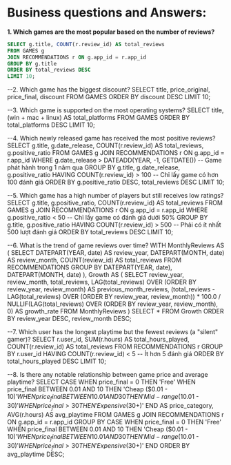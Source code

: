 # Business questions and Answers:

**1. Which games are the most popular based on the number of reviews?**
````sql
SELECT g.title, COUNT(r.review_id) AS total_reviews
FROM GAMES g
JOIN RECOMMENDATIONS r ON g.app_id = r.app_id
GROUP BY g.title
ORDER BY total_reviews DESC
LIMIT 10;
````

--2. Which game has the biggest discount?
SELECT title, price_original, price_final, discount
FROM GAMES
ORDER BY discount DESC
LIMIT 10;

--3. Which game is supported on the most operating systems?
SELECT title, (win + mac + linux) AS total_platforms
FROM GAMES
ORDER BY total_platforms DESC
LIMIT 10;

--4. Which newly released game has received the most positive reviews?
SELECT g.title, g.date_release, COUNT(r.review_id) AS total_reviews, g.positive_ratio
FROM GAMES g
JOIN RECOMMENDATIONS r ON g.app_id = r.app_id
WHERE g.date_release > DATEADD(YEAR, -1, GETDATE())  -- Game phát hành trong 1 năm qua
GROUP BY g.title, g.date_release, g.positive_ratio
HAVING COUNT(r.review_id) > 100  -- Chỉ lấy game có hơn 100 đánh giá
ORDER BY g.positive_ratio DESC, total_reviews DESC
LIMIT 10;

--5. Which game has a high number of players but still receives low ratings?
SELECT g.title, g.positive_ratio, COUNT(r.review_id) AS total_reviews
FROM GAMES g
JOIN RECOMMENDATIONS r ON g.app_id = r.app_id
WHERE g.positive_ratio < 50  -- Chỉ lấy game có đánh giá dưới 50%
GROUP BY g.title, g.positive_ratio
HAVING COUNT(r.review_id) > 500  -- Phải có ít nhất 500 lượt đánh giá
ORDER BY total_reviews DESC
LIMIT 10;

--6. What is the trend of game reviews over time?
WITH MonthlyReviews AS (
    SELECT 
        DATEPART(YEAR, date) AS review_year,
        DATEPART(MONTH, date) AS review_month,
        COUNT(review_id) AS total_reviews
    FROM RECOMMENDATIONS
    GROUP BY DATEPART(YEAR, date), DATEPART(MONTH, date)
), 
Growth AS (
    SELECT 
        review_year, 
        review_month, 
        total_reviews,
        LAG(total_reviews) OVER (ORDER BY review_year, review_month) AS previous_month_reviews,
        (total_reviews - LAG(total_reviews) OVER (ORDER BY review_year, review_month)) * 100.0 / 
        NULLIF(LAG(total_reviews) OVER (ORDER BY review_year, review_month), 0) AS growth_rate
    FROM MonthlyReviews
)
SELECT * FROM Growth ORDER BY review_year DESC, review_month DESC;

--7. Which user has the longest playtime but the fewest reviews (a "silent" gamer)?
SELECT r.user_id, SUM(r.hours) AS total_hours_played, COUNT(r.review_id) AS total_reviews
FROM RECOMMENDATIONS r
GROUP BY r.user_id
HAVING COUNT(r.review_id) < 5  -- Ít hơn 5 đánh giá
ORDER BY total_hours_played DESC
LIMIT 10;

--8. Is there any notable relationship between game price and average playtime?
SELECT 
    CASE 
        WHEN price_final = 0 THEN 'Free'
        WHEN price_final BETWEEN 0.01 AND 10 THEN 'Cheap ($0.01 - $10)'
        WHEN price_final BETWEEN 10.01 AND 30 THEN 'Mid-range ($10.01 - $30)'
        WHEN price_final > 30 THEN 'Expensive ($30+)'
    END AS price_category,
    AVG(r.hours) AS avg_playtime
FROM GAMES g
JOIN RECOMMENDATIONS r ON g.app_id = r.app_id
GROUP BY 
    CASE 
        WHEN price_final = 0 THEN 'Free'
        WHEN price_final BETWEEN 0.01 AND 10 THEN 'Cheap ($0.01 - $10)'
        WHEN price_final BETWEEN 10.01 AND 30 THEN 'Mid-range ($10.01 - $30)'
        WHEN price_final > 30 THEN 'Expensive ($30+)'
    END
ORDER BY avg_playtime DESC;


